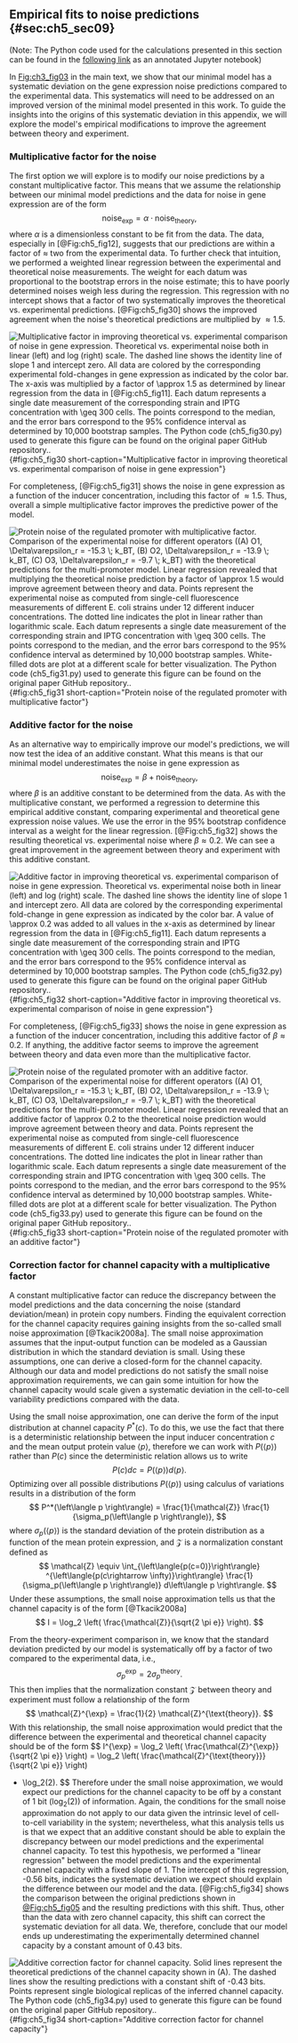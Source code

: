 ## Empirical fits to noise predictions {#sec:ch5_sec09}

(Note: The Python code used for the calculations presented in this section can
be found in the [following
link](https://www.rpgroup.caltech.edu/chann_cap/src/theory/html/empirical_constants.html)
as an annotated Jupyter notebook)

In [Fig:ch3_fig03](C) in the main text, we show that our minimal model has a
systematic deviation on the gene expression noise predictions compared to the
experimental data. This systematics will need to be addressed on an improved
version of the minimal model presented in this work. To guide the insights into
the origins of this systematic deviation in this appendix, we will explore the
model's empirical modifications to improve the agreement between theory and
experiment.

### Multiplicative factor for the noise 

The first option we will explore is to modify our noise predictions by a
constant multiplicative factor. This means that we assume the relationship
between our minimal model predictions and the data for noise in gene expression
are of the form
$$
\text{noise}_{\text{exp}} = \alpha \cdot \text{noise}_{\text{theory}},
$$
where $\alpha$ is a dimensionless constant to be fit from the data. The data,
especially in [@Fig:ch5_fig12], suggests that our predictions are within a factor
of $\approx$ two from the experimental data. To further check that intuition, we
performed a weighted linear regression between the experimental and theoretical
noise measurements. The weight for each datum was proportional to the bootstrap
errors in the noise estimate; this to have poorly determined noises weigh less
during the regression. This regression with no intercept shows that a factor of
two systematically improves the theoretical vs. experimental predictions.
[@Fig:ch5_fig30] shows the improved agreement when the noise's theoretical
predictions are multiplied by $\approx 1.5$.

![**Multiplicative factor in improving theoretical vs. experimental comparison
of noise in gene expression.** Theoretical vs. experimental noise both in linear
(left) and log (right) scale. The dashed line shows the identity line of slope 1
and intercept zero. All data are colored by the corresponding experimental
fold-changes in gene expression as indicated by the color bar. The $x$-axis was
multiplied by a factor of $\approx 1.5$ as determined by linear regression from
the data in [@Fig:ch5_fig11]. Each datum represents a single date measurement of
the corresponding strain and IPTG concentration with $\geq 300$ cells. The
points correspond to the median, and the error bars correspond to the 95%
confidence interval as determined by 10,000 bootstrap samples. The Python code
[(`ch5_fig30.py`)](https://github.com/RPGroup-PBoC/chann_cap/blob/master/src/figs/figS30.py)
used to generate this figure can be found on the original paper [GitHub
repository.](https://github.com/RPGroup-PBoC/chann_cap).](ch5_fig30){#fig:ch5_fig30
short-caption="Multiplicative factor in improving theoretical vs. experimental
comparison of noise in gene expression"}

For completeness, [@Fig:ch5_fig31] shows the noise in gene expression as a
function of the inducer concentration, including this factor of $\approx 1.5$.
Thus, overall a simple multiplicative factor improves the predictive power of
the model.

![**Protein noise of the regulated promoter with multiplicative factor.**
Comparison of the experimental noise for different operators ((A) O1,
$\Delta\varepsilon_r = -15.3 \; k_BT$, (B) O2, $\Delta\varepsilon_r = -13.9 \;
k_BT$, (C) O3, $\Delta\varepsilon_r = -9.7 \; k_BT$) with the theoretical
predictions for the multi-promoter model. Linear regression revealed that
multiplying the theoretical noise prediction by a factor of $\approx 1.5$ would
improve agreement between theory and data. Points represent the experimental
noise as computed from single-cell fluorescence measurements of different *E.
coli* strains under 12 different inducer concentrations. The dotted line
indicates the plot in linear rather than logarithmic scale. Each datum
represents a single date measurement of the corresponding strain and IPTG
concentration with $\geq 300$ cells. The points correspond to the median, and
the error bars correspond to the 95% confidence interval as determined by 10,000
bootstrap samples. White-filled dots are plot at a different scale for better
visualization. The Python code
[(`ch5_fig31.py`)](https://github.com/RPGroup-PBoC/chann_cap/blob/master/src/figs/figS31.py)
used to generate this figure can be found on the original paper [GitHub
repository.](https://github.com/RPGroup-PBoC/chann_cap).](ch5_fig31){#fig:ch5_fig31
short-caption="Protein noise of the regulated promoter with multiplicative
factor"}

### Additive factor for the noise 

As an alternative way to empirically improve our model's predictions, we will
now test the idea of an additive constant. What this means is that our minimal
model underestimates the noise in gene expression as
$$
\text{noise}_{\text{exp}} = \beta + \text{noise}_{\text{theory}},
$$
where $\beta$ is an additive constant to be determined from the data. As with
the multiplicative constant, we performed a regression to determine this
empirical additive constant, comparing experimental and theoretical gene
expression noise values. We use the error in the 95% bootstrap confidence
interval as a weight for the linear regression. [@Fig:ch5_fig32] shows the
resulting theoretical vs. experimental noise where $\beta \approx 0.2$. We can
see a great improvement in the agreement between theory and experiment with this
additive constant.

![**Additive factor in improving theoretical vs. experimental comparison of
noise in gene expression.** Theoretical vs. experimental noise both in linear
(left) and log (right) scale. The dashed line shows the identity line of slope 1
and intercept zero. All data are colored by the corresponding experimental
fold-change in gene expression as indicated by the color bar. A value of
$\approx 0.2$ was added to all values in the $x$-axis as determined by linear
regression from the data in [@Fig:ch5_fig11]. Each datum represents a single
date measurement of the corresponding strain and IPTG concentration with $\geq
300$ cells. The points correspond to the median, and the error bars correspond
to the 95% confidence interval as determined by 10,000 bootstrap samples. The
Python code
[(`ch5_fig32.py`)](https://github.com/RPGroup-PBoC/chann_cap/blob/master/src/figs/figS32.py)
used to generate this figure can be found on the original paper [GitHub
repository.](https://github.com/RPGroup-PBoC/chann_cap).](ch5_fig32){#fig:ch5_fig32
short-caption="Additive factor in improving theoretical vs. experimental
comparison of noise in gene expression"}

For completeness, [@Fig:ch5_fig33] shows the noise in gene expression as a
function of the inducer concentration, including this additive factor of $\beta
\approx 0.2$. If anything, the additive factor seems to improve the agreement
between theory and data even more than the multiplicative factor.

![**Protein noise of the regulated promoter with an additive factor.**
Comparison of the experimental noise for different operators ((A) O1,
$\Delta\varepsilon_r = -15.3 \; k_BT$, (B) O2, $\Delta\varepsilon_r = -13.9 \;
k_BT$, (C) O3, $\Delta\varepsilon_r = -9.7 \; k_BT$) with the theoretical
predictions for the multi-promoter model. Linear regression revealed that an
additive factor of $\approx 0.2$ to the theoretical noise prediction would
improve agreement between theory and data. Points represent the experimental
noise as computed from single-cell fluorescence measurements of different *E.
coli* strains under 12 different inducer concentrations. The dotted line
indicates the plot in linear rather than logarithmic scale. Each datum
represents a single date measurement of the corresponding strain and IPTG
concentration with $\geq 300$ cells. The points correspond to the median, and
the error bars correspond to the 95% confidence interval as determined by 10,000
bootstrap samples. White-filled dots are plot at a different scale for better
visualization. The Python code
[(`ch5_fig33.py`)](https://github.com/RPGroup-PBoC/chann_cap/blob/master/src/figs/figS33.py)
used to generate this figure can be found on the original paper [GitHub
repository.](https://github.com/RPGroup-PBoC/chann_cap).](ch5_fig33){#fig:ch5_fig33
short-caption="Protein noise of the regulated promoter with an additive factor"}

### Correction factor for channel capacity with a multiplicative factor

A constant multiplicative factor can reduce the discrepancy between the model
predictions and the data concerning the noise (standard deviation/mean) in
protein copy numbers. Finding the equivalent correction for the channel capacity
requires gaining insights from the so-called small noise approximation
[@Tkacik2008a]. The small noise approximation assumes that the input-output
function can be modeled as a Gaussian distribution in which the standard
deviation is small. Using these assumptions, one can derive a closed-form for
the channel capacity. Although our data and model predictions do not satisfy the
small noise approximation requirements, we can gain some intuition for how the
channel capacity would scale given a systematic deviation in the cell-to-cell
variability predictions compared with the data.

Using the small noise approximation, one can derive the form of the input
distribution at channel capacity $P^*(c)$. To do this, we use the fact that
there is a deterministic relationship between the input inducer concentration
$c$ and the mean output protein value $\left\langle p \right\rangle$, therefore
we can work with $P(\left\langle p \right\rangle)$ rather than $P(c)$ since the
deterministic relation allows us to write 
$$
P(c) dc = P(\left\langle p \right\rangle) d\left\langle p \right\rangle.
$$
Optimizing over all possible distributions $P(\left\langle p \right\rangle)$
using calculus of variations results in a distribution of the form
$$
P^*(\left\langle p \right\rangle) = 
\frac{1}{\mathcal{Z}} \frac{1}{\sigma_p(\left\langle p \right\rangle)},
$$
where $\sigma_p(\left\langle p \right\rangle)$ is the standard deviation of the
protein distribution as a function of the mean protein expression, and
$\mathcal{Z}$ is a normalization constant defined as
$$
\mathcal{Z} \equiv 
\int_{\left\langle{p(c=0)}\right\rangle}
^{\left\langle{p(c\rightarrow \infty)}\right\rangle}
\frac{1}{\sigma_p(\left\langle p \right\rangle)} d\left\langle p \right\rangle.
$$
Under these assumptions, the small noise approximation tells us that the channel
capacity is of the form [@Tkacik2008a]
$$
I = \log_2 \left( \frac{\mathcal{Z}}{\sqrt{2 \pi e}} \right).
$$

From the theory-experiment comparison in, we know that the standard deviation
predicted by our model is systematically off by a factor of two compared to the
experimental data, i.e.,
$$
\sigma_p^{\exp} = 2 \sigma_p^{\text{theory}}.
$$
This then implies that the normalization constant $\mathcal{Z}$ between theory
and experiment must follow a relationship of the form
$$
\mathcal{Z}^{\exp} = \frac{1}{2} \mathcal{Z}^{\text{theory}}.
$$
With this relationship, the small noise approximation would predict that the
difference between the experimental and theoretical channel capacity should be
of the form
$$
I^{\exp} = \log_2 \left( \frac{\mathcal{Z}^{\exp}}{\sqrt{2 \pi e}} \right)
= \log_2 \left( \frac{\mathcal{Z}^{\text{theory}}}{\sqrt{2 \pi e}} \right)
- \log_2(2).
$$
Therefore under the small noise approximation, we would expect our predictions
for the channel capacity to be off by a constant of 1 bit ($\log_2(2)$) of
information. Again, the conditions for the small noise approximation do not
apply to our data given the intrinsic level of cell-to-cell variability in the
system; nevertheless, what this analysis tells us is that we expect that an
additive constant should be able to explain the discrepancy between our model
predictions and the experimental channel capacity. To test this hypothesis, we
performed a "linear regression" between the model predictions and the
experimental channel capacity with a fixed slope of 1. The intercept of this
regression, -0.56 bits, indicates the systematic deviation we expect should
explain the difference between our model and the data. [@Fig:ch5_fig34] shows
the comparison between the original predictions shown in [@Fig:ch5_fig05](A) and
the resulting predictions with this shift. Thus, other than the data with zero
channel capacity, this shift can correct the systematic deviation for all data.
We, therefore, conclude that our model ends up underestimating the
experimentally determined channel capacity by a constant amount of 0.43 bits.

![**Additive correction factor for channel capacity.** Solid lines represent the
theoretical predictions of the channel capacity shown in (A). The dashed lines
show the resulting predictions with a constant shift of -0.43 bits. Points
represent single biological replicas of the inferred channel capacity. The
Python code
[(`ch5_fig34.py`)](https://github.com/RPGroup-PBoC/chann_cap/blob/master/src/figs/figS34.py)
used to generate this figure can be found on the original paper [GitHub
repository.](https://github.com/RPGroup-PBoC/chann_cap).](ch5_fig34){#fig:ch5_fig34
short-caption="Additive correction factor for channel capacity"}
